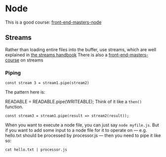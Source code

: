 # Node

This is a good course: [front-end-masters-node](https://frontendmasters.com/courses/digging-into-node/file-handling-with-streams/)

## Streams
Rather than loading entire files into the buffer, use streams, which are well explained in [the streams handbook](https://github.com/substack/stream-handbook)
There is also a [front-end-masters-course](https://frontendmasters.com/courses/networking-streams/) on streams

### Piping
`const stream 3 = stream1.pipe(stream2)`

The pattern here is:

READABLE = READABLE.pipe(WRITEABLE);
Think of it like a `then()` function. 
```
const stream3 = stream1.pipe(result => stream2(result));
```
When you want to execute a node file, you can just say `node myfile.js`. But if you want to add some input to a node file for it to operate on — e.g. hello.txt should be processed by processor.js — then you need to pipe it like so:
```
cat hello.txt | processor.js
```
